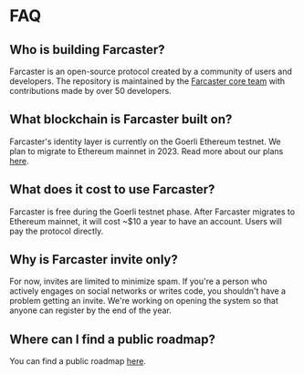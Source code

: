# FAQ

## Who is building Farcaster?

Farcaster is an open-source protocol created by a community of users and developers. The repository is maintained by the [Farcaster core team](https://github.com/orgs/farcasterxyz/teams/core/members) with contributions made by over 50 developers.

## What blockchain is Farcaster built on?

Farcaster's identity layer is currently on the Goerli Ethereum testnet. We plan to migrate to Ethereum mainnet in 2023. Read more about our plans [here](https://hackmd.io/@farcasterxyz/rkfR8q0k2).

## What does it cost to use Farcaster?

Farcaster is free during the Goerli testnet phase. After Farcaster migrates to Ethereum mainnet, it will cost ~$10 a year to have an account. Users will pay the protocol directly.

## Why is Farcaster invite only?

For now, invites are limited to minimize spam. If you're a person who actively engages on social networks or writes code, you shouldn't have a problem getting an invite. We're working on opening the system so that anyone can register by the end of the year.

## Where can I find a public roadmap?

You can find a public roadmap [here](https://hackmd.io/@farcasterxyz/SyeXtT4fh).
